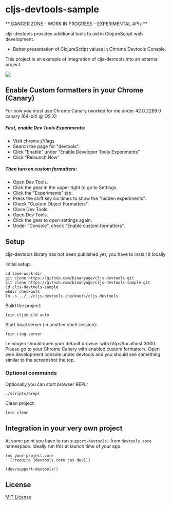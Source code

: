 # cljs-devtools-sample

** DANGER ZONE - WORK IN PROGRESS - EXPERIMENTAL APIs **

cljs-devtools provides additional tools to aid in ClojureScript web development.

  * Better presentation of ClojureScript values in Chrome Devtools Console.

This project is an example of integration of cljs-devtools into an external project.

<img src="https://dl.dropboxusercontent.com/u/559047/cljs-formatter-prototype.png">

## Enable Custom formatters in your Chrome (Canary)

For now you must use Chrome Canary (worked for me under 42.0.2289.0 canary (64-bit) @ OS X)

##### First, enable Dev Tools Experiments:

  * Visit chrome://flags
  * Search the page for "devtools".
  * Click "Enable" under "Enable Developer Tools Experiments"
  * Click "Relaunch Now"

##### Then turn on custom formatters:

  * Open Dev Tools.
  * Click the gear in the upper right to go to Settings.
  * Click the "Experiments" tab.
  * Press the shift key six times to show the "hidden experiments".
  * Check "Custom Object Formatters".
  * Close Dev Tools.
  * Open Dev Tools.
  * Click the gear to open settings again.
  * Under "Console", check "Enable custom formatters".

## Setup

cljs-devtools library has not been published yet, you have to install it locally

Initial setup:

    cd some-work-dir
    git clone https://github.com/binaryage/cljs-devtools.git
    git clone https://github.com/binaryage/cljs-devtools-sample.git
    cd cljs-devtools-sample
    mkdir checkouts
    ln -s ../../cljs-devtools checkouts/cljs-devtools

Build the project:

    lein cljsbuild auto

Start local server (in another shell session):

    lein ring server

Leiningen should open your default browser with http://localhost:3000. Please go to your Chrome Canary with enabled custom formatters. Open web development console under devtools and you should see something similar to the screenshot the top.

### Optional commands

Optionally you can start browser REPL:

    ./scripts/brepl

Clean project:

    lein clean

## Integration in your very own project

At some point you have to run `support-devtools!` from `devtools.core` namespace. Ideally run this at launch time of your app.

    (ns your-project.core
      (:require [devtools.core :as dev]))
    
    (dev/support-devtools!)

## License

[MIT License](http://opensource.org/licenses/MIT)
